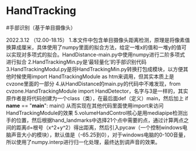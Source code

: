 # HandTracking
#手部识别（基于单目摄像头）

2022.3.12 （12.00-18.15）
1.本文件中包含单目摄像头距离检测，原理是将像素值换算成厘米，具体使用了numpy里面的拟合方法，给定一堆x的值和一堆y的值可以实现对多项式的拟合。HandDistance-main.py中使用numpy进行二阶多项式进行拟合
2.HandTrackingMin.py是‘最轻量化’的手部识别代码
3.HandTrackingModul.py是将HandTrackingMin.py转换打包成模块，以方便其他时候使用import HandTrackingModule as htm来调用，但其实本质上是cvzone里面的一部分
4.从HandDistance的main.py的代码中不难发现，from cvzone.HandTrackingModule import HandDetector，名字与3是一样的，其实原作者是将代码创建为一个class（类），在最后面def（定义）main，然后加上
if __name__ == "__main__":
    main()
从而实现在其他代码里面使用import来访问HandTrackingModule的效果
5.volumeHandControl核心是用mediapipe检测出手的位置，然后根据hand_landmarks中选择21个点中需要的点，通过计算两点之间的距离d=根号（x^2+y^2）得出距离，然后引入pycaw（一个控制windows电脑声音大小的模块），默认值是（-65.25到0），对于windows电脑的0-100音量，所以使用了numpy.interp进行归一化处理，最终达到调声音的效果。
